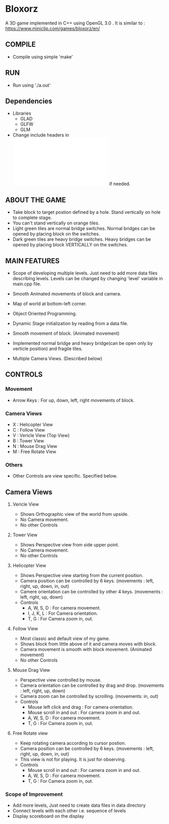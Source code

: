 # Bloxorz
A 3D game implemented in C++ using OpenGL 3.0 . It is similar to : https://www.miniclip.com/games/bloxorz/en/

## COMPILE
- Compile using simple 'make'

## RUN
- Run using './a.out'

## Dependencies
- Libraries
	- GLAD
	- GLFW
	- GLM
- Change include headers in ![headers.h](/code/headers.h) if needed.

## ABOUT THE GAME
- Take block to target postion defined by a hole. Stand vertically on hole to complete stage.
- You can't stand vertically on orange tiles.
- Light green tiles are normal bridge switches. Normal bridges can be opened by placing block on the switches.
- Dark green tiles are heavy bridge switches. Heavy bridges can be opened by placing block VERTICALLY on the switches.

## MAIN FEATURES
- Scope of developing multiple levels. Just need to add more data files describing levels. Levels can be changed by changing 'level' variable in main.cpp file.
- Smooth Animated movements of block and camera.
- Map of world at bottom-left corner.

- Object Oriented Programming.
- Dynamic Stage initialization by reading from a data file.
- Smooth movement of block. (Animated movement)
- Implemented normal bridge and heavy bridge(can be open only by verticle position) and fragile tiles.
- Multiple Camera Views. (Described below)


## CONTROLS

### Movement
- Arrow Keys : For up, down, left, right movements of block.

### Camera Views
- X : Helicopter View
- C : Follow View
- V : Vericle View (Top View)
- B : Tower View
- N : Mouse Drag View
- M : Free Rotate View

### Others
- Other Controls are view specific. Specified below.



## Camera Views


1. Vericle View
    - Shows Orthographic view of the world from upside.
    - No Camera movement.
    - No other Controls


2. Tower View
    - Shows Perspective view from side upper point.
    - No Camera movement.
    - No other Controls

3. Helicopter View
    - Shows Perspective view starting from the current position.
    - Camera position can be controlled by 6 keys. (movements : left, right, up, down, in, out)
    - Camere orientation can be controlled by other 4 keys. (movements : left, right, up, down)
    - Controls
        - A, W, S, D : For camera movement.
        - I, J, K, L : For Camera orientation.
        - T, G       : For Camera zoom in, out.

4. Follow View
    - Most classic and default view of my game.
    - Shows block from little above of it and camera moves with block.
    - Camera movement is smooth with block movement. (Animated movement)
    - No other Controls


5. Mouse Drag View
    - Perspective view controlled by mouse.
    - Camera orientation can be controlled by drag and drop. (movements : left, right, up, down)
    - Camera zoom can be controlled by scrolling. (movements: in, out)
    - Controls
        - Mouse left click and drag : For camera orientation.
        - Mouse scroll in and out : For camera zoom in and out.
        - A, W, S, D : For camera movement.
        - T, G       : For Camera zoom in, out.

6. Free Rotate view
    - Keep rotating camera according to cursor postion.
    - Camera position can be controlled by 6 keys. (movements : left, right, up, down, in, out)
    - This view is not for playing. It is just for observing.
    - Controls
        - Mouse scroll in and out : For camera zoom in and out.
        - A, W, S, D : For camera movement.
        - T, G       : For Camera zoom in, out.


### Scope of Improvement
- Add more levels, Just need to create data files in data directory
- Connect levels with each other i.e. sequence of levels
- Display scoreboard on the display
